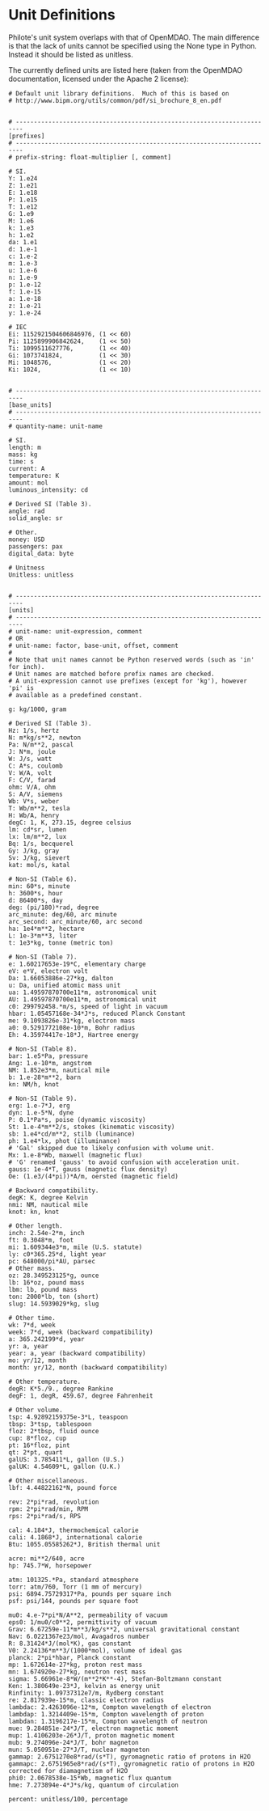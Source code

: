 
# Unit Definitions

Philote's unit system overlaps with that of OpenMDAO. The main difference is
that the lack of units cannot be specified using the None type in Python.
Instead it should be listed as unitless.

The currently defined units are listed here (taken from the OpenMDAO
documentation, licensed under the Apache 2 license):


    # Default unit library definitions.  Much of this is based on
    # http://www.bipm.org/utils/common/pdf/si_brochure_8_en.pdf
    
    
    # ------------------------------------------------------------------------
    [prefixes]
    # ------------------------------------------------------------------------
    # prefix-string: float-multiplier [, comment]
    
    # SI.
    Y: 1.e24
    Z: 1.e21
    E: 1.e18
    P: 1.e15
    T: 1.e12
    G: 1.e9
    M: 1.e6
    k: 1.e3
    h: 1.e2
    da: 1.e1
    d: 1.e-1
    c: 1.e-2
    m: 1.e-3
    u: 1.e-6
    n: 1.e-9
    p: 1.e-12
    f: 1.e-15
    a: 1.e-18
    z: 1.e-21
    y: 1.e-24
    
    # IEC
    Ei: 1152921504606846976, (1 << 60)
    Pi: 1125899906842624,    (1 << 50)
    Ti: 1099511627776,       (1 << 40)
    Gi: 1073741824,          (1 << 30)
    Mi: 1048576,             (1 << 20)
    Ki: 1024,                (1 << 10)
    
    
    # ------------------------------------------------------------------------
    [base_units]
    # ------------------------------------------------------------------------
    # quantity-name: unit-name
    
    # SI.
    length: m
    mass: kg
    time: s
    current: A
    temperature: K
    amount: mol
    luminous_intensity: cd
    
    # Derived SI (Table 3).
    angle: rad
    solid_angle: sr
    
    # Other.
    money: USD
    passengers: pax
    digital_data: byte
    
    # Unitness
    Unitless: unitless
    
    
    # ------------------------------------------------------------------------
    [units]
    # ------------------------------------------------------------------------
    # unit-name: unit-expression, comment
    # OR
    # unit-name: factor, base-unit, offset, comment
    #
    # Note that unit names cannot be Python reserved words (such as 'in' for inch).
    # Unit names are matched before prefix names are checked.
    # A unit-expression cannot use prefixes (except for 'kg'), however 'pi' is
    # available as a predefined constant.
    
    g: kg/1000, gram
    
    # Derived SI (Table 3).
    Hz: 1/s, hertz
    N: m*kg/s**2, newton
    Pa: N/m**2, pascal
    J: N*m, joule
    W: J/s, watt
    C: A*s, coulomb
    V: W/A, volt
    F: C/V, farad
    ohm: V/A, ohm
    S: A/V, siemens
    Wb: V*s, weber
    T: Wb/m**2, tesla
    H: Wb/A, henry
    degC: 1, K, 273.15, degree celsius
    lm: cd*sr, lumen
    lx: lm/m**2, lux
    Bq: 1/s, becquerel
    Gy: J/kg, gray
    Sv: J/kg, sievert
    kat: mol/s, katal
    
    # Non-SI (Table 6).
    min: 60*s, minute
    h: 3600*s, hour
    d: 86400*s, day
    deg: (pi/180)*rad, degree
    arc_minute: deg/60, arc minute
    arc_second: arc_minute/60, arc second
    ha: 1e4*m**2, hectare
    L: 1e-3*m**3, liter
    t: 1e3*kg, tonne (metric ton)
    
    # Non-SI (Table 7).
    e: 1.60217653e-19*C, elementary charge
    eV: e*V, electron volt
    Da: 1.66053886e-27*kg, dalton
    u: Da, unified atomic mass unit
    ua: 1.49597870700e11*m, astronomical unit
    AU: 1.49597870700e11*m, astronomical unit
    c0: 299792458.*m/s, speed of light in vacuum
    hbar: 1.05457168e-34*J*s, reduced Planck Constant
    me: 9.1093826e-31*kg, electron mass
    a0: 0.5291772108e-10*m, Bohr radius
    Eh: 4.35974417e-18*J, Hartree energy
    
    # Non-SI (Table 8).
    bar: 1.e5*Pa, pressure
    Ang: 1.e-10*m, angstrom
    NM: 1.852e3*m, nautical mile
    b: 1.e-28*m**2, barn
    kn: NM/h, knot
    
    # Non-SI (Table 9).
    erg: 1.e-7*J, erg
    dyn: 1.e-5*N, dyne
    P: 0.1*Pa*s, poise (dynamic viscosity)
    St: 1.e-4*m**2/s, stokes (kinematic viscosity)
    sb: 1.e4*cd/m**2, stilb (luminance)
    ph: 1.e4*lx, phot (illuminance)
    # 'Gal' skipped due to likely confusion with volume unit.
    Mx: 1.e-8*Wb, maxwell (magnetic flux)
    # 'G' renamed 'gauss' to avoid confusion with acceleration unit.
    gauss: 1e-4*T, gauss (magnetic flux density)
    Oe: (1.e3/(4*pi))*A/m, oersted (magnetic field)
    
    # Backward compatibility.
    degK: K, degree Kelvin
    nmi: NM, nautical mile
    knot: kn, knot
    
    # Other length.
    inch: 2.54e-2*m, inch
    ft: 0.3048*m, foot
    mi: 1.609344e3*m, mile (U.S. statute)
    ly: c0*365.25*d, light year
    pc: 648000/pi*AU, parsec
    # Other mass.
    oz: 28.349523125*g, ounce
    lb: 16*oz, pound mass
    lbm: lb, pound mass
    ton: 2000*lb, ton (short)
    slug: 14.5939029*kg, slug
    
    # Other time.
    wk: 7*d, week
    week: 7*d, week (backward compatibility)
    a: 365.242199*d, year
    yr: a, year
    year: a, year (backward compatibility)
    mo: yr/12, month
    month: yr/12, month (backward compatibility)
    
    # Other temperature.
    degR: K*5./9., degree Rankine
    degF: 1, degR, 459.67, degree Fahrenheit
    
    # Other volume.
    tsp: 4.92892159375e-3*L, teaspoon
    tbsp: 3*tsp, tablespoon
    floz: 2*tbsp, fluid ounce
    cup: 8*floz, cup
    pt: 16*floz, pint
    qt: 2*pt, quart
    galUS: 3.785411*L, gallon (U.S.)
    galUK: 4.54609*L, gallon (U.K.)
    
    # Other miscellaneous.
    lbf: 4.44822162*N, pound force
    
    rev: 2*pi*rad, revolution
    rpm: 2*pi*rad/min, RPM
    rps: 2*pi*rad/s, RPS
    
    cal: 4.184*J, thermochemical calorie
    cali: 4.1868*J, international calorie
    Btu: 1055.05585262*J, British thermal unit
    
    acre: mi**2/640, acre
    hp: 745.7*W, horsepower
    
    atm: 101325.*Pa, standard atmosphere
    torr: atm/760, Torr (1 mm of mercury)
    psi: 6894.75729317*Pa, pounds per square inch
    psf: psi/144, pounds per square foot
    
    mu0: 4.e-7*pi*N/A**2, permeability of vacuum
    eps0: 1/mu0/c0**2, permittivity of vacuum
    Grav: 6.67259e-11*m**3/kg/s**2, universal gravitational constant
    Nav: 6.0221367e23/mol, Avagadros number
    R: 8.31424*J/(mol*K), gas constant
    V0: 2.24136*m**3/(1000*mol), volume of ideal gas
    planck: 2*pi*hbar, Planck constant
    mp: 1.672614e-27*kg, proton rest mass
    mn: 1.674920e-27*kg, neutron rest mass
    sigma: 5.66961e-8*W/(m**2*K**-4), Stefan-Boltzmann constant
    Ken: 1.380649e-23*J, kelvin as energy unit
    Rinfinity: 1.09737312e7/m, Rydberg constant
    re: 2.817939e-15*m, classic electron radius
    lambdac: 2.4263096e-12*m, Compton wavelength of electron
    lambdap: 1.3214409e-15*m, Compton wavelength of proton
    lambdan: 1.3196217e-15*m, Compton wavelength of neutron
    mue: 9.284851e-24*J/T, electron magnetic moment
    mup: 1.4106203e-26*J/T, proton magnetic moment
    mub: 9.274096e-24*J/T, bohr magneton
    mun: 5.050951e-27*J/T, nuclear magneton
    gammap: 2.6751270e8*rad/(s*T), gyromagnetic ratio of protons in H2O
    gammapc: 2.6751965e8*rad/(s*T), gyromagnetic ratio of protons in H2O corrected for diamagnetism of H2O
    phi0: 2.0678538e-15*Wb, magnetic flux quantum
    hme: 7.273894e-4*J*s/kg, quantum of circulation
    
    percent: unitless/100, percentage